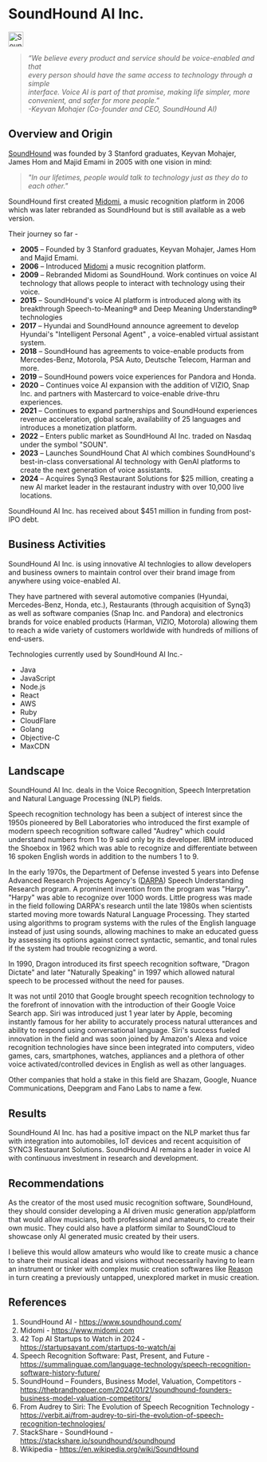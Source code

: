 # SoundHound AI Inc.

<img src="https://www.soundhound.com/wp-content/uploads/2023/09/soundhound_ai_logo_BLACK3-01.svg" height="30" alt="SoundHound Logo"/>

>*“We believe every product and service should be voice-enabled and that\
>every person should have the same access to technology through a simple\
>interface. Voice AI is part of that promise, making life simpler, more\
>convenient, and safer for more people.”\
>-Keyvan Mohajer (Co-founder and CEO, SoundHound AI)*

## Overview and Origin

[SoundHound](https://www.soundhound.com/) was founded by 3 Stanford graduates, Keyvan Mohajer, James Hom and Majid Emami in 2005 with one vision in mind:

>*"In our lifetimes, people would talk to technology just as they do to each other."*

SoundHound first created [Midomi](https://www.midomi.com), a music recognition platform in 2006 which was later rebranded as SoundHound but is still available as a web version. 

Their journey so far - 
- **2005** &ndash; Founded by 3 Stanford graduates, Keyvan Mohajer, James Hom and Majid Emami.
- **2006** &ndash; Introduced [Midomi](https://www.midomi.com) a music recognition platform.
- **2009** &ndash; Rebranded Midomi as SoundHound. Work continues on voice AI technology that allows people to interact with technology using their voice.
- **2015** &ndash; SoundHound's voice AI platform is introduced along with its breakthrough Speech-to-Meaning&#174; and Deep Meaning Understanding&#174; technologies
- **2017** &ndash; Hyundai and SoundHound announce agreement to develop Hyundai's "Intelligent Personal Agent" , a voice-enabled virtual assistant system.
- **2018** &ndash; SoundHound has agreements to voice-enable products from Mercedes-Benz, Motorola, PSA Auto, Deutsche Telecom, Harman and more.
- **2019** &ndash; SoundHound powers voice experiences for Pandora and Honda.
- **2020** &ndash; Continues voice AI expansion with the addition of VIZIO, Snap Inc. and partners with Mastercard to voice-enable drive-thru experiences.
- **2021** &ndash; Continues to expand partnerships and SoundHound experiences revenue acceleration, global scale, availability of 25 languages and introduces a monetization platform.
- **2022** &ndash; Enters public market as SoundHound AI Inc. traded on Nasdaq under the symbol "SOUN".
- **2023** &ndash; Launches SoundHound Chat AI which combines SoundHound's best-in-class conversational AI technology with GenAI platforms to create the next generation of voice assistants.
- **2024** &ndash; Acquires Synq3 Restaurant Solutions for $25 million, creating a new AI market leader in the restaurant industry with over 10,000 live locations.

SoundHound AI Inc. has received about $451 million in funding from post-IPO debt.

## Business Activities

SoundHound AI Inc. is using innovative AI technlogies to allow developers and business owners to maintain control over their brand image from anywhere using voice-enabled AI.

They have partnered with several automotive companies (Hyundai, Mercedes-Benz, Honda, etc.), Restaurants (through acquisition of Synq3) as well as software companies (Snap Inc. and Pandora) and electronics brands for voice enabled products (Harman, VIZIO, Motorola) allowing them to reach a wide variety of customers worldwide with hundreds of millions of end-users.

Technologies currently used by SoundHound AI Inc.-
- Java
- JavaScript
- Node.js
- React
- AWS
- Ruby
- CloudFlare
- Golang
- Objective-C
- MaxCDN

## Landscape

SoundHound AI Inc. deals in the Voice Recognition, Speech Interpretation and Natural Language Processing (NLP) fields.

Speech recognition technology has been a subject of interest since the 1950s pioneered by Bell Laboratories who introduced the first example of modern speech recognition software called "Audrey" which could understand numbers from 1 to 9 said only by its developer. IBM introduced the Shoebox in 1962 which was able to recognize and differentiate between 16 spoken English words in addition to the numbers 1 to 9. 

In the early 1970s, the Department of Defense invested 5 years into Defense Advanced Research Projects Agency's ([DARPA](https://www.darpa.mil/)) Speech Understanding Research program. A prominent invention from the program was "Harpy". "Harpy" was able to recognize over 1000 words. Little progress was made in the field following DARPA's research until the late 1980s when scientists started moving more towards Natural Language Processing. They started using algorithms to program systems with the rules of the English language instead of just using sounds, allowing machines to make an educated guess by assessing its options against correct syntactic, semantic, and tonal rules if the system had trouble recognizing a word. 

In 1990, Dragon introduced its first speech recognition software, "Dragon Dictate" and later "Naturally Speaking" in 1997 which allowed natural speech to be processed without the need for pauses.

It was not until 2010 that Google brought speech recognition technology to the forefront of innovation with the introduction of their Google Voice Search app. Siri was introduced just 1 year later by Apple, becoming instantly famous for her ability to accurately process natural utterances and ability to respond using conversational language. Siri's success fueled innovation in the field and was soon joined by Amazon's Alexa and voice recognition technologies have since been integrated into computers, video games, cars, smartphones, watches, appliances and a plethora of other voice activated/controlled devices in English as well as other languages.

Other companies that hold a stake in this field are Shazam, Google, Nuance Communications, Deepgram and Fano Labs to name a few.

## Results

SoundHound AI Inc. has had a positive impact on the NLP market thus far with integration into automobiles, IoT devices and recent acquisition of SYNC3 Restaurant Solutions. SoundHound AI remains a leader in voice AI with continuous investment in research and development.

## Recommendations

As the creator of the most used music recognition software, SoundHound, they should consider developing a AI driven music generation app/platform that would allow musicians, both professional and amateurs, to create their own music. They could also have a platform similar to SoundCloud to showcase only AI generated music created by their users.

I believe this would allow amateurs who would like to create music a chance to share their musical ideas and visions without necessarily having to learn an instrument or tinker with complex music creation softwares like [Reason](https://www.reasonstudios.com/) in turn creating a previously untapped, unexplored market in music creation.

## References
1. SoundHound AI - https://www.soundhound.com/
2. Midomi - https://www.midomi.com
3. 42 Top AI Startups to Watch in 2024 - https://startupsavant.com/startups-to-watch/ai
4. Speech Recognition Software: Past, Present, and Future - https://summalinguae.com/language-technology/speech-recognition-software-history-future/
5. SoundHound – Founders, Business Model, Valuation, Competitors - https://thebrandhopper.com/2024/01/21/soundhound-founders-business-model-valuation-competitors/
6. From Audrey to Siri: The Evolution of Speech Recognition Technology - https://verbit.ai/from-audrey-to-siri-the-evolution-of-speech-recognition-technologies/
7. StackShare - SoundHound - https://stackshare.io/soundhound/soundhound
8. Wikipedia - https://en.wikipedia.org/wiki/SoundHound
